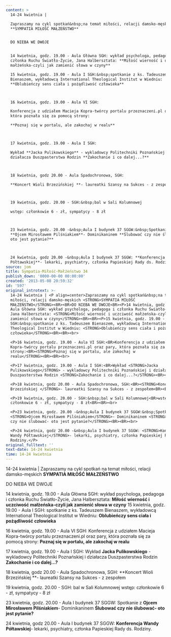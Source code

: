 ```yaml
---
content: >
  14-24 kwietnia | 

  Zapraszamy na cykl spotkań&nbsp;na temat miłości, relacji damsko-męskich
  **SYMPATIA MIŁOŚĆ MAŁZEŃSTWO**


  DO NIEBA WE DWOJE


  14 kwietnia, godz. 19.00 - Aula Główna SGH: wykład psychologa, pedagoga i
  członka Ruchu Światło-Życie, Jana Halbersztata: **Miłość wierność i uczciwość
  małżeńska-czyli jak zamienić słowa w czyny**

  15 kwietnia, godz. 19.00 - Aula I SGH:&nbsp;spotkanie z ks. Tadeuszem
  Bienaszem, wykładowcą International Theological Institut w Wiedniu:
  **Oblubieńczy sens ciała i pożądliwość człowieka**



  16 kwietnia, godz. 19.00 - Aula VI SGH:

  Konferencja z udziałem Macieja Kopra-twórcy portalu przeznaczeni.pl oraz pary,
  która poznała się za pomocą strony:

  **Poznaj się w portalu, ale zakochaj w realu**



  17 kwietnia, godz. 19.00 - Aula I SGH:

  Wykład **Jacka Pulikowskiego** - wykladowcy Politechniki Poznańskiej i
  działacza Duszpasterstwa Rodzin **Zakochanie i co dalej...?**



  18 kwietnia, godz 20.00 - Aula Spadochronowa, SGH:

  **Koncert Wioli Brzezińskiej **- laureatki Szansy na Sukces - z zespołem



  19 kwietnia, godz. 20.00 - SGH:&nbsp;bal w Sali Kolumnowej

  wstęp: członkowie 6 - zł, sympatycy - 8 zł



  23 kwietnia, godz. 20.00 -&nbsp;Aula I budynek 37 SGGW:&nbsp;Spotkanie z
  **Ojcem Mirosławem Pilśniakiem**- Dominikaninem **Ślubować czy nie ślubować-
  oto jest pytanie?**



  24 kwietnia, godz 20.00 -&nbsp;Aula I budynek 37 SGGW: **Konferencja Wandy
  Półtawskiej**- lekarki, psychiatry, członka Papieskiej Rady ds. Rodziny.
source: jom
title: Sympatia-Miłość-Małżeństwo 34
publish_down: '0000-00-00 00:00:00'
created: '2013-05-08 20:59:32'
id: '597'
original_introtext: >-
  14-24 kwietnia | <P align=center>Zapraszamy na cykl spotkań&nbsp;na temat
  miłości, relacji damsko-męskich <STRONG>SYMPATIA MIŁOŚĆ
  MAŁZEŃSTWO</STRONG><BR><BR>DO NIEBA WE DWOJE<BR><P>14 kwietnia, godz. 19.00 -
  Aula Główna SGH: wykład psychologa, pedagoga i członka Ruchu Światło-Życie,
  Jana Halbersztata: <STRONG>Miłość wierność i uczciwość małżeńska-czyli jak
  zamienić słowa w czyny</STRONG><BR><BR><P>15 kwietnia, godz. 19.00 - Aula I
  SGH:&nbsp;spotkanie z ks. Tadeuszem Bienaszem, wykładowcą International
  Theological Institut w Wiedniu: <STRONG>Oblubieńczy sens ciała i pożądliwość
  człowieka</STRONG><BR><BR><br>

  <P>16 kwietnia, godz. 19.00 - Aula VI SGH:<BR>Konferencja z udziałem Macieja
  Kopra-twórcy portalu przeznaczeni.pl oraz pary, która poznała się za pomocą
  strony:<BR><STRONG>Poznaj się w portalu, ale zakochaj w
  realu</STRONG><BR><BR><br>

  <P>17 kwietnia, godz. 19.00 - Aula I SGH:<BR>Wykład <STRONG>Jacka
  Pulikowskiego</STRONG> - wykladowcy Politechniki Poznańskiej i działacza
  Duszpasterstwa Rodzin <STRONG>Zakochanie i co dalej...?</STRONG><BR><BR><br>

  <P>18 kwietnia, godz 20.00 - Aula Spadochronowa, SGH:<BR><STRONG>Koncert Wioli
  Brzezińskiej </STRONG>- laureatki Szansy na Sukces - z zespołem<BR><BR><br>

  <P>19 kwietnia, godz. 20.00 - SGH:&nbsp;bal w Sali Kolumnowej<BR>wstęp:
  członkowie 6 - zł, sympatycy - 8 zł<BR><BR><br>

  <P>23 kwietnia, godz. 20.00 -&nbsp;Aula I budynek 37 SGGW:&nbsp;Spotkanie z
  <STRONG>Ojcem Mirosławem Pilśniakiem</STRONG>- Dominikaninem <STRONG>Ślubować
  czy nie ślubować- oto jest pytanie?</STRONG><BR><BR><br>

  <P>24 kwietnia, godz 20.00 -&nbsp;Aula I budynek 37 SGGW: <STRONG>Konferencja
  Wandy Półtawskiej</STRONG>- lekarki, psychiatry, członka Papieskiej Rady ds.
  Rodziny.</P>
original_fulltext: ''
text-date: 14-24 kwietnia
time: 14-24 kwietnia
---
```

14-24 kwietnia | 
Zapraszamy na cykl spotkań&nbsp;na temat miłości, relacji damsko-męskich **SYMPATIA MIŁOŚĆ MAŁZEŃSTWO**

DO NIEBA WE DWOJE

14 kwietnia, godz. 19.00 - Aula Główna SGH: wykład psychologa, pedagoga i członka Ruchu Światło-Życie, Jana Halbersztata: **Miłość wierność i uczciwość małżeńska-czyli jak zamienić słowa w czyny**
15 kwietnia, godz. 19.00 - Aula I SGH:&nbsp;spotkanie z ks. Tadeuszem Bienaszem, wykładowcą International Theological Institut w Wiedniu: **Oblubieńczy sens ciała i pożądliwość człowieka**


16 kwietnia, godz. 19.00 - Aula VI SGH:
Konferencja z udziałem Macieja Kopra-twórcy portalu przeznaczeni.pl oraz pary, która poznała się za pomocą strony:
**Poznaj się w portalu, ale zakochaj w realu**


17 kwietnia, godz. 19.00 - Aula I SGH:
Wykład **Jacka Pulikowskiego** - wykladowcy Politechniki Poznańskiej i działacza Duszpasterstwa Rodzin **Zakochanie i co dalej...?**


18 kwietnia, godz 20.00 - Aula Spadochronowa, SGH:
**Koncert Wioli Brzezińskiej **- laureatki Szansy na Sukces - z zespołem


19 kwietnia, godz. 20.00 - SGH:&nbsp;bal w Sali Kolumnowej
wstęp: członkowie 6 - zł, sympatycy - 8 zł


23 kwietnia, godz. 20.00 -&nbsp;Aula I budynek 37 SGGW:&nbsp;Spotkanie z **Ojcem Mirosławem Pilśniakiem**- Dominikaninem **Ślubować czy nie ślubować- oto jest pytanie?**


24 kwietnia, godz 20.00 -&nbsp;Aula I budynek 37 SGGW: **Konferencja Wandy Półtawskiej**- lekarki, psychiatry, członka Papieskiej Rady ds. Rodziny.


<!--{{json:{"created_date":"2013-05-08 20:59:32","publish_down":"0000-00-00 00:00:00","id":"597"}}}-->